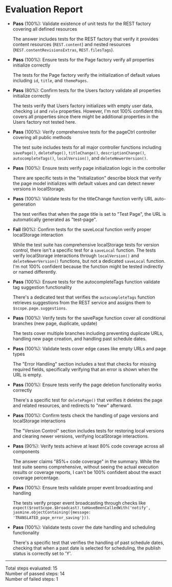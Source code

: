 # Evaluation Report

- **Pass** (100%): Validate existence of unit tests for the REST factory covering all defined resources
    
    The answer includes tests for the REST factory that verify it provides content resources (`REST.content`) and nested resources (`REST.contentRevisionsExtras`, `REST.filesTags`).

- **Pass** (100%): Ensure tests for the Page factory verify all properties initialize correctly
    
    The tests for the Page factory verify the initialization of default values including `id`, `title`, and `themePages`.

- **Pass** (80%): Confirm tests for the Users factory validate all properties initialize correctly
    
    The tests verify that Users factory initializes with empty user data, checking `id` and `role` properties. However, I'm not 100% confident this covers all properties since there might be additional properties in the Users factory not tested here.

- **Pass** (100%): Verify comprehensive tests for the pageCtrl controller covering all public methods
    
    The test suite includes tests for all major controller functions including `savePage()`, `deletePage()`, `titleChange()`, `descriptionChange()`, `autocompleteTags()`, `localVersion()`, and `deleteNewerVersion()`.

- **Pass** (100%): Ensure tests verify page initialization logic in the controller
    
    There are specific tests in the "Initialization" describe block that verify the page model initializes with default values and can detect newer versions in localStorage.

- **Pass** (100%): Validate tests for the titleChange function verify URL auto-generation
    
    The test verifies that when the page title is set to "Test Page", the URL is automatically generated as "test-page".

- **Fail** (90%): Confirm tests for the saveLocal function verify proper localStorage interaction
    
    While the test suite has comprehensive localStorage tests for version control, there isn't a specific test for a `saveLocal` function. The tests verify localStorage interactions through `localVersion()` and `deleteNewerVersion()` functions, but not a dedicated `saveLocal` function. I'm not 100% confident because the function might be tested indirectly or named differently.

- **Pass** (100%): Ensure tests for the autocompleteTags function validate tag suggestion functionality
    
    There's a dedicated test that verifies the `autocompleteTags` function retrieves suggestions from the REST service and assigns them to `$scope.page.suggestions`.

- **Pass** (100%): Verify tests for the savePage function cover all conditional branches (new page, duplicate, update)
    
    The tests cover multiple branches including preventing duplicate URLs, handling new page creation, and handling past schedule dates.

- **Pass** (100%): Validate tests cover edge cases like empty URLs and page types
    
    The "Error Handling" section includes a test that checks for missing required fields, specifically verifying that an error is shown when the URL is empty.

- **Pass** (100%): Ensure tests verify the page deletion functionality works correctly
    
    There's a specific test for `deletePage()` that verifies it deletes the page and related resources, and redirects to "new" afterward.

- **Pass** (100%): Confirm tests check the handling of page versions and localStorage interactions
    
    The "Version Control" section includes tests for restoring local versions and clearing newer versions, verifying localStorage interactions.

- **Pass** (90%): Verify tests achieve at least 80% code coverage across all components
    
    The answer claims "85%+ code coverage" in the summary. While the test suite seems comprehensive, without seeing the actual execution results or coverage reports, I can't be 100% confident about the exact coverage percentage.

- **Pass** (100%): Ensure tests validate proper event broadcasting and handling
    
    The tests verify proper event broadcasting through checks like `expect($rootScope.$broadcast).toHaveBeenCalledWith('notify', jasmine.objectContaining({message: 'TRANSLATED_page_error_saving'}))`.

- **Pass** (100%): Validate tests cover the date handling and scheduling functionality
    
    There's a specific test that verifies the handling of past schedule dates, checking that when a past date is selected for scheduling, the publish status is correctly set to 'Y'.

---

Total steps evaluated: 15  
Number of passed steps: 14  
Number of failed steps: 1